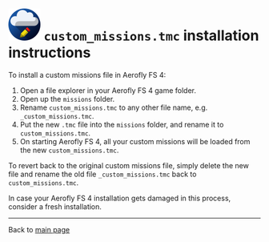 # ![](favicon-64x64.png) `custom_missions.tmc` installation instructions

To install a custom missions file in Aerofly FS 4:

1. Open a file explorer in your Aerofly FS 4 game folder.
2. Open up the `missions` folder.
3. Rename `custom_missions.tmc` to any other file name,
   e.g. `_custom_missions.tmc`.
4. Put the new `.tmc` file into the `missions` folder,
   and rename it to `custom_missions.tmc`.
5. On starting Aerofly FS 4, all your custom missions will be loaded from the
   new `custom_missions.tmc`.

To revert back to the original custom missions file, simply delete the new file
and rename the old file `_custom_missions.tmc` back to `custom_missions.tmc`.

In case your Aerofly FS 4 installation gets damaged in this process, consider
a fresh installation.

---

Back to [main page](../README.md)
